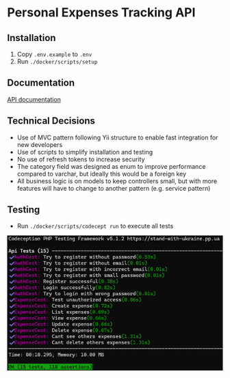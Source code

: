 # Personal Expenses Tracking API

## Installation

1. Copy `.env.example` to `.env`
2. Run `./docker/scripts/setup`

## Documentation
[API documentation](API.md)

## Technical Decisions

- Use of MVC pattern following Yii structure to enable fast integration for new developers
- Use of scripts to simplify installation and testing 
- No use of refresh tokens to increase security
- The category field was designed as enum to improve performance compared to varchar, but ideally this would be a foreign key
- All business logic is on models to keep controllers small, but with more features will have to change to another pattern (e.g. service pattern)

## Testing

- Run `./docker/scripts/codecept run` to execute all tests

![/.github/tests.png](.github/tests.png)